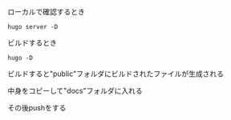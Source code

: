 ローカルで確認するとき
```
hugo server -D
```

ビルドするとき
```
hugo -D
```

ビルドすると"public"フォルダにビルドされたファイルが生成される

中身をコピーして"docs"フォルダに入れる

その後pushをする
